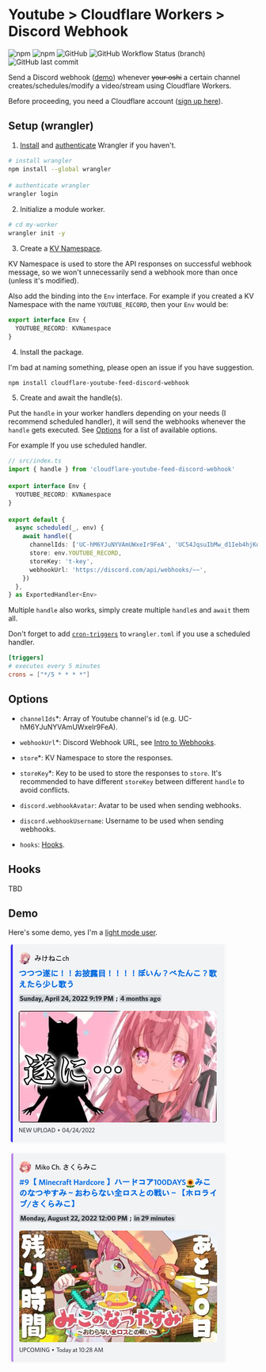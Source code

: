 # Youtube > Cloudflare Workers > Discord Webhook

![npm](https://img.shields.io/npm/v/cloudflare-youtube-feed-discord-webhook?style=for-the-badge) ![npm](https://img.shields.io/npm/dw/cloudflare-youtube-feed-discord-webhook?style=for-the-badge) ![GitHub](https://img.shields.io/github/license/Aynh/cloudflare-youtube-feed-discord-webhook?style=for-the-badge) ![GitHub Workflow Status (branch)](https://img.shields.io/github/workflow/status/Aynh/cloudflare-youtube-feed-discord-webhook/Tests/main?label=tests&style=for-the-badge) ![GitHub last commit](https://img.shields.io/github/last-commit/Aynh/cloudflare-youtube-feed-discord-webhook?style=for-the-badge)

Send a Discord webhook ([demo](#demo)) whenever ~~your oshi~~ a certain channel creates/schedules/modify a video/stream using Cloudflare Workers.

Before proceeding, you need a Cloudflare account ([sign up here](https://dash.cloudflare.com/sign-up)).

## Setup (wrangler)

1. [Install](https://developers.cloudflare.com/workers/wrangler/get-started/#install) and [authenticate](https://developers.cloudflare.com/workers/wrangler/get-started/#authenticate) Wrangler if you haven't.

```bash
# install wrangler
npm install --global wrangler

# authenticate wrangler
wrangler login
```

2. Initialize a module worker.

```bash
# cd my-worker
wrangler init -y
```

3. Create a [KV Namespace](https://developers.cloudflare.com/workers/wrangler/workers-kv/#create-a-kv-namespace-with-wrangler).

KV Namespace is used to store the API responses on successful webhook message, so we won't unnecessarily send a webhook more than once (unless it's modified).

Also add the binding into the `Env` interface. For example if you created a KV Namespace with the name `YOUTUBE_RECORD`, then your `Env` would be:

```typescript
export interface Env {
  YOUTUBE_RECORD: KVNamespace
}
```

4. Install the package.

I'm bad at naming something, please open an issue if you have suggestion.

```bash
npm install cloudflare-youtube-feed-discord-webhook
```

5. Create and await the handle(s).

Put the `handle` in your worker handlers depending on your needs (I recommend scheduled handler), it will send the webhooks whenever the `handle` gets executed. See [Options](#options) for a list of available options.

For example If you use scheduled handler.

```typescript
// src/index.ts
import { handle } from 'cloudflare-youtube-feed-discord-webhook'

export interface Env {
  YOUTUBE_RECORD: KVNamespace
}

export default {
  async scheduled(_, env) {
    await handle({
      channelIds: ['UC-hM6YJuNYVAmUWxeIr9FeA', 'UC54JqsuIbMw_d1Ieb4hjKoQ'],
      store: env.YOUTUBE_RECORD,
      storeKey: 't-key',
      webhookUrl: 'https://discord.com/api/webhooks/~~',
    })
  },
} as ExportedHandler<Env>
```

Multiple `handle` also works, simply create multiple `handle`s and `await` them all.

Don't forget to add [`cron-triggers`](https://developers.cloudflare.com/workers/platform/cron-triggers) to `wrangler.toml` if you use a scheduled handler.

```toml
[triggers]
# executes every 5 minutes
crons = ["*/5 * * * *"]
```

## Options

- `channelIds`\*: Array of Youtube channel's id (e.g. UC-hM6YJuNYVAmUWxeIr9FeA).

- `webhookUrl`\*: Discord Webhook URL, see [Intro to Webhooks](https://support.discord.com/hc/en-us/articles/228383668-Intro-to-Webhooks).

- `store`\*: KV Namespace to store the responses.

- `storeKey`\*: Key to be used to store the responses to `store`. It's recommended to have different `storeKey` between different `handle` to avoid conflicts.

- `discord.webhookAvatar`: Avatar to be used when sending webhooks.

- `discord.webhookUsername`: Username to be used when sending webhooks.

- `hooks`: [Hooks](#hooks).

## Hooks

TBD

## Demo

Here's some demo, yes I'm a [light mode user](https://www.youtube.com/watch?v=7YXPEnHX0po).

![New Upload Demo](demo/new_upload.png 'New Upload Demo')

![Upcoming Demo](demo/upcoming.png 'Upcoming Demo')
